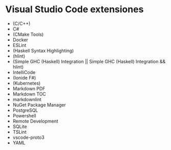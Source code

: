 # Visual Studio Code extensiones

* (C/C++)
* C#
* (CMake Tools)
* Docker
* ESLint
* (Haskell Syntax Highlighting)
* (hlint)
* (Simple GHC (Haskell) Integration || Simple GHC (Haskell) Integration && hlint)
* IntelliCode
* (Ionide F#)
* (Kubernetes)
* Markdown PDF
* Markdown TOC
* markdownlint
* NuGet Package Manager
* PostgreSQL
* Powershell
* Remote Development
* SQLite
* TSLint
* vscode-proto3
* YAML
